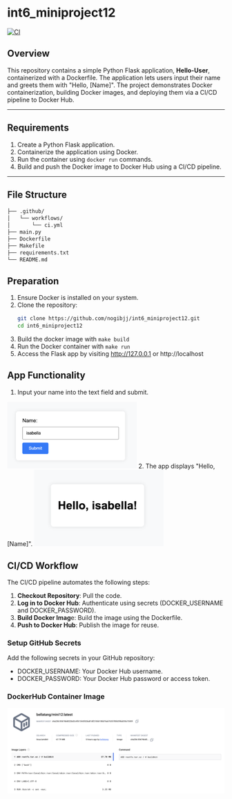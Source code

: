 # int6_miniproject12
[![CI](https://github.com/nogibjj/int6_miniproject12/actions/workflows/ci.yml/badge.svg)](https://github.com/nogibjj/int6_miniproject12/actions/workflows/ci.yml)

## Overview  
This repository contains a simple Python Flask application, **Hello-User**, containerized with a Dockerfile. The application lets users input their name and greets them with "Hello, [Name]". The project demonstrates Docker containerization, building Docker images, and deploying them via a CI/CD pipeline to Docker Hub.

---

## Requirements  
1. Create a Python Flask application.
2. Containerize the application using Docker.
3. Run the container using `docker run` commands.
4. Build and push the Docker image to Docker Hub using a CI/CD pipeline.

---

## File Structure
```
├── .github/  
│   └── workflows/  
│       └── ci.yml  
├── main.py  
├── Dockerfile  
├── Makefile  
├── requirements.txt  
└── README.md     
```      


## Preparation
1. Ensure Docker is installed on your system.
2. Clone the repository:  
   ```bash
   git clone https://github.com/nogibjj/int6_miniproject12.git
   cd int6_miniproject12
   ```
3. Build the docker image with `make build`
4. Run the Docker container with `make run`
5. Access the Flask app by visiting http://127.0.0.1 or http://localhost

## App Functionality
1. Input your name into the text field and submit.  
<img src="./app1.png" alt="submit name" style="width:300px;">
2. The app displays "Hello, [Name]".  
<img src="./app2.png" alt="show name" style="width:300px;">

## CI/CD Workflow
The CI/CD pipeline automates the following steps:

1. **Checkout Repository**: Pull the code.
2. **Log in to Docker Hub**: Authenticate using secrets (DOCKER_USERNAME and DOCKER_PASSWORD).
3. **Build Docker Imag**e: Build the image using the Dockerfile.
4. **Push to Docker Hub**: Publish the image for reuse.

### Setup GitHub Secrets
Add the following secrets in your GitHub repository:
* DOCKER_USERNAME: Your Docker Hub username.
* DOCKER_PASSWORD: Your Docker Hub password or access token.

### DockerHub Container Image
<img src="./dockerhub.png" alt="show name" style="width:600px;">

